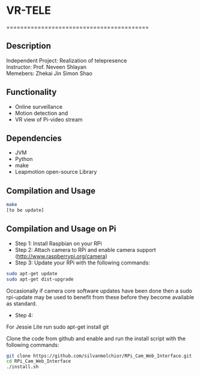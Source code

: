 # VR-TELE
=========================================

## Description ##

Independent Project: Realization of telepresence \
Instructor: Prof. Neveen Shlayan\
Memebers: Zhekai Jin Simon Shao

## Functionality ##
* Online surveillance 
* Motion detection and 
* VR view of Pi-video stream

## Dependencies ##
* JVM
* Python
* make
* Leapmotion open-source Library 


## Compilation and Usage ##
```bash
make
[to be update]
```

## Compilation and Usage on Pi ##
* Step 1: Install Raspbian on your RPi
* Step 2: Attach camera to RPi and enable camera support (http://www.raspberrypi.org/camera)
* Step 3: Update your RPi with the following commands:
```bash
sudo apt-get update
sudo apt-get dist-upgrade
```
Occasionally if camera core software updates have been done then a sudo rpi-update may be used to benefit from these before they become available as standard.

* Step 4:

For Jessie Lite run sudo apt-get install git

Clone the code from github and enable and run the install script with the following commands:
```bash
git clone https://github.com/silvanmelchior/RPi_Cam_Web_Interface.git
cd RPi_Cam_Web_Interface
./install.sh
```
